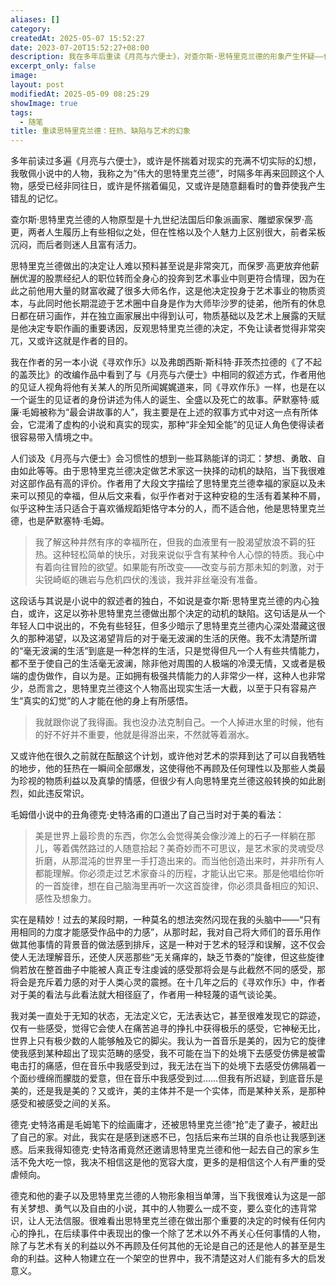 ```yaml
---
aliases: []
category: 
createdAt: 2025-05-07 15:52:27
date: 2023-07-20T15:52:27+08:00
description: 我在多年后重读《月亮与六便士》，对查尔斯·思特里克兰德的形象产生怀疑——他的艺术狂热缺乏现实动机，与原型高更的理性选择形成鲜明对比。毛姆用见证者视角模糊虚构与真实，但思特里克兰德的突然转变、对家庭的冷漠、德克夫妇的扁平化处理，让“我”逐渐意识到这部小说并非关于梦想，而是毛姆对秩序生活的隐秘反叛。书中关于“美必须用痛苦换取”的论述曾让“我”震撼，但如今看来，这种美学观与后续作品《寻欢作乐》中的轻蔑形成矛盾。艺术是否真需以人性为代价？思特里克兰德或许只是毛姆精心设计的叙事幻象，一个拒绝共情的文学实验品。
excerpt_only: false
image: 
layout: post
modifiedAt: 2025-05-09 08:25:29
showImage: true
tags:
  - 随笔
title: 重读思特里克兰德：狂热、缺陷与艺术的幻象
---
```


多年前读过多遍《月亮与六便士》，或许是怀揣着对现实的充满不切实际的幻想，我敬佩小说中的人物，我称之为“伟大的思特里克兰德”，时隔多年再来回顾这个人物，感受已经非同往日，或许是怀揣着偏见，又或许是随意翻看时的鲁莽使我产生错乱的记忆。

查尔斯·思特里克兰德的人物原型是十九世纪法国后印象派画家、雕塑家保罗·高更，两者人生履历上有些相似之处，但在性格以及个人魅力上区别很大，前者呆板沉闷，而后者则迷人且富有活力。

思特里克兰德做出的决定让人难以预料甚至说是非常突兀，而保罗·高更放弃他薪酬优渥的股票经纪人的职位转而全身心的投奔到艺术事业中则更符合情理，因为在此之前他用大量的财富收藏了很多大师名作，这是他决定投身于艺术事业的物质资本，与此同时他长期混迹于艺术圈中自身是作为大师毕沙罗的徒弟，他所有的休息日都在研习画作，并在独立画家展出中得到认可，物质基础以及艺术上展露的天赋是他决定专职作画的重要诱因，反观思特里克兰德的决定，不免让读者觉得非常突兀，又或许这就是作者的目的。

我在作者的另一本小说《寻欢作乐》以及弗朗西斯·斯科特·菲茨杰拉德的《了不起的盖茨比》的改编作品中看到了与《月亮与六便士》中相同的叙述方式，作者用他的见证人视角将他有关某人的所见所闻娓娓道来，同《寻欢作乐》一样，也是在以一个诞生的见证者的身份讲述为伟人的诞生、全盛以及死亡的故事。萨默塞特·威廉·毛姆被称为“最会讲故事的人”，我主要是在上述的叙事方式中对这一点有所体会，它混淆了虚构的小说和真实的现实，那种“非全知全能”的见证人角色使得读者很容易带入情境之中。

人们谈及《月亮与六便士》会习惯性的想到一些耳熟能详的词汇：梦想、勇敢、自由如此等等。由于思特里克兰德决定做艺术家这一抉择的动机的缺陷，当下我很难对这部作品有高的评价。作者用了大段文字描绘了思特里克兰德幸福的家庭以及未来可以预见的幸福，但从后文来看，似乎作者对于这种安稳的生活有着某种不屑，似乎这种生活只适合于喜欢循规蹈矩恪守本分的人，而不适合他，他是思特里克兰德，也是萨默塞特·毛姆。

> 我了解这种井然有序的幸福所在，但我的血液里有一股渴望放浪不羁的狂热。这种轻松简单的快乐，对我来说似乎含有某种令人心惊的特质。我心中有着向往冒险的欲望。如果能有所改变——改变与前方那未知的刺激，对于尖锐崎岖的礁岩与危机四伏的浅谈，我并非丝毫没有准备。

这段话与其说是小说中的叙述者的独白，不如说是查尔斯·思特里克兰德的内心独白，或许，这足以弥补思特里克兰德做出那个决定的动机的缺陷。这句话是从一个年轻人口中说出的，不免有些轻狂，但多少暗示了思特里克兰德内心深处潜藏这很久的那种渴望，以及这渴望背后的对于毫无波澜的生活的厌倦。我不太清楚所谓的“毫无波澜的生活”到底是一种怎样的生活，只是觉得但凡一个人有些共情能力，都不至于使自己的生活毫无波澜，除非他对周围的人极端的冷漠无情，又或者是极端的虚伪做作，自以为是。正如拥有极强共情能力的人非常少一样，这种人也非常少，总而言之，思特里克兰德这个人物高出现实生活一大截，以至于只有容易产生“真实的幻觉”的人才能在他的身上有所感悟。

> 我就跟你说了我得画。我也没办法克制自己。一个人掉进水里的时候，他有的好不好并不重要，他就是得游出来，不然就等着溺水。

又或许他在很久之前就在酝酿这个计划，或许他对艺术的崇拜到达了可以自我牺牲的地步，他的狂热在一瞬间全部爆发，这使得他不再顾及任何理性以及那些人类最为珍视的物质利益以及真挚的情感，但很少有人向思特里克兰德这般转换的如此剧烈，如此违反常识。

毛姆借小说中的丑角德克·史特洛甫的口道出了自己当时对于美的看法：

> 美是世界上最珍贵的东西，你怎么会觉得美会像沙滩上的石子一样躺在那儿，等着偶然路过的人随意拾起？美奇妙而不可思议，是艺术家的灵魂受尽折磨，从那混沌的世界里一手打造出来的。而当他创造出来时，并非所有人都能理解。你必须走过艺术家奋斗的历程，才能认出它来。那是他唱给你听的一首旋律，想在自己脑海里再听一次这首旋律，你必须具备相应的知识、感性及想象力。

实在是精妙！过去的某段时期，一种莫名的想法突然闪现在我的头脑中——“只有用相同的力度才能感受作品中的力感”，从那时起，我对自己将大师们的音乐用作做其他事情的背景音的做法感到排斥，这是一种对于艺术的轻浮和误解，这不仅会使人无法理解音乐，还使人厌恶那些“无关痛痒的，缺乏节奏的”旋律，但这些旋律倘若放在整首曲子中能被人真正专注虔诚的感受那将会是与此截然不同的感受，那将会是充斥着力感的对于人类心灵的震撼。在十几年之后的《寻欢作乐》中，作者对于美的看法与此看法就大相径庭了，作者用一种轻蔑的语气谈论美。

我对美一直处于无知的状态，无法定义它，无法表达它，甚至很难发现它的踪迹，仅有一些感受，觉得它会使人在痛苦追寻的挣扎中获得极乐的感受，它神秘无比，世界上只有极少数的人能够触及它的脚尖。我认为一首音乐是美的，因为它的旋律使我感到某种超出了现实范畴的感受，我不可能在当下的处境下去感受仿佛是被雷电击打的痛感，但在音乐中我感受到过，我无法在当下的处境下去感受仿佛隔着一个面纱缠绵而朦胧的爱意，但在音乐中我感受到过……但我有所迟疑，到底音乐是美的，还是我是美的？又或许，美的主体并不是一个实体，而是某种关系，是那种感受和被感受之间的关系。

德克·史特洛甫是毛姆笔下的绘画庸才，还被思特里克兰德“抢”走了妻子，被赶出了自己的家。对此，我实在是感到迷惑不已，包括后来布兰琪的自杀也让我感到迷惑。后来我得知德克·史特洛甫竟然还邀请思特里克兰德和他一起去自己的家乡生活不免大吃一惊，我决不相信这是他的宽容大度，更多的是相信这个人有严重的受虐倾向。

德克和他的妻子以及思特里克兰德的人物形象相当单薄，当下我很难认为这是一部有关梦想、勇气以及自由的小说，其中的人物要么一成不变，要么变化的违背常识，让人无法信服。很难看出思特里克兰德在做出那个重要的决定的时候有任何内心的挣扎，在后续事件中表现出的像一个除了艺术以外不再关心任何事情的人物，除了与艺术有关的利益以外不再顾及任何其他的无论是自己的还是他人的甚至是生命的利益。这种人物建立在一个架空的世界中，我不清楚这对人们能有多大的启发意义。
